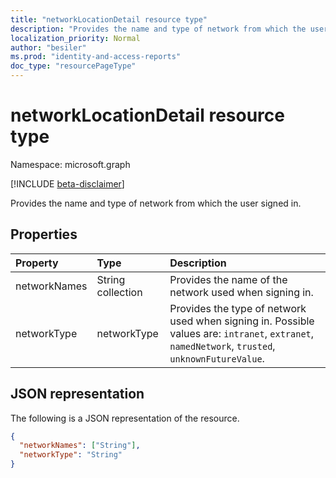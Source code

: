 ```yaml
---
title: "networkLocationDetail resource type"
description: "Provides the name and type of network from which the user signed in."
localization_priority: Normal
author: "besiler"
ms.prod: "identity-and-access-reports"
doc_type: "resourcePageType"
---
```


# networkLocationDetail resource type

Namespace: microsoft.graph

[!INCLUDE [beta-disclaimer](../../includes/beta-disclaimer.md)]

Provides the name and type of network from which the user signed in.

## Properties

| Property     | Type        | Description |
|:-------------|:------------|:------------|
|networkNames|String collection|Provides the name of the network used when signing in.|
|networkType|networkType| Provides the type of network used when signing in. Possible values are: `intranet`, `extranet`, `namedNetwork`, `trusted`, `unknownFutureValue`.|

## JSON representation

The following is a JSON representation of the resource.

<!-- {
  "blockType": "resource",
  "optionalProperties": [

  ],
  "@odata.type": "microsoft.graph.networkLocationDetail",
  "baseType": null
}-->

```json
{
  "networkNames": ["String"],
  "networkType": "String"
}
```

<!-- uuid: 16cd6b66-4b1a-43a1-adaf-3a886856ed98
2019-02-04 14:57:30 UTC -->
<!-- {
  "type": "#page.annotation",
  "description": "networkLocationDetail resource",
  "keywords": "",
  "section": "documentation",
  "tocPath": ""
}-->

